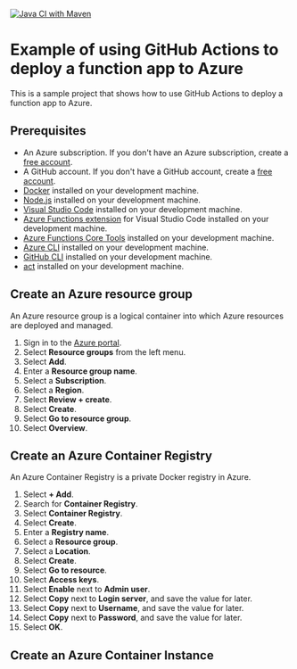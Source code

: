 [![Java CI with Maven](https://github.com/dyammarcano/hello-world-function/actions/workflows/maven.yml/badge.svg)](https://github.com/dyammarcano/hello-world-function/actions/workflows/maven.yml)

# Example of using GitHub Actions to deploy a function app to Azure

This is a sample project that shows how to use GitHub Actions to deploy a function app to Azure.

## Prerequisites

- An Azure subscription. If you don't have an Azure subscription, create a [free account](https://azure.microsoft.com/free/?WT.mc_id=javascript-0000-jopapa).
- A GitHub account. If you don't have a GitHub account, create a [free account](https://github.com/join).
- [Docker](https://www.docker.com/products/docker-desktop) installed on your development machine.
- [Node.js](https://nodejs.org/en/download/) installed on your development machine.
- [Visual Studio Code](https://code.visualstudio.com/?WT.mc_id=javascript-0000-jopapa) installed on your development machine.
- [Azure Functions extension](https://marketplace.visualstudio.com/items?itemName=ms-azuretools.vscode-azurefunctions&WT.mc_id=javascript-0000-jopapa) for Visual Studio Code installed on your development machine.
- [Azure Functions Core Tools](https://docs.microsoft.com/en-us/azure/azure-functions/functions-run-local?WT.mc_id=javascript-0000-jopapa) installed on your development machine.
- [Azure CLI](https://docs.microsoft.com/en-us/cli/azure/install-azure-cli?WT.mc_id=javascript-0000-jopapa) installed on your development machine.
- [GitHub CLI](https://cli.github.com/) installed on your development machine.
- [act](https://nektosact.com/) installed on your development machine.

## Create an Azure resource group

An Azure resource group is a logical container into which Azure resources are deployed and managed.

1. Sign in to the [Azure portal](https://portal.azure.com/?WT.mc_id=javascript-0000-jopapa).
2. Select **Resource groups** from the left menu.
3. Select **Add**.
4. Enter a **Resource group name**.
5. Select a **Subscription**.
6. Select a **Region**.
7. Select **Review + create**.
8. Select **Create**.
9. Select **Go to resource group**.
10. Select **Overview**.

## Create an Azure Container Registry

An Azure Container Registry is a private Docker registry in Azure.

1. Select **+ Add**.
2. Search for **Container Registry**.
3. Select **Container Registry**.
4. Select **Create**.
5. Enter a **Registry name**.
6. Select a **Resource group**.
7. Select a **Location**.
8. Select **Create**.
9. Select **Go to resource**.
10. Select **Access keys**.
11. Select **Enable** next to **Admin user**.
12. Select **Copy** next to **Login server**, and save the value for later.
13. Select **Copy** next to **Username**, and save the value for later.
14. Select **Copy** next to **Password**, and save the value for later.
15. Select **OK**.

## Create an Azure Container Instance
